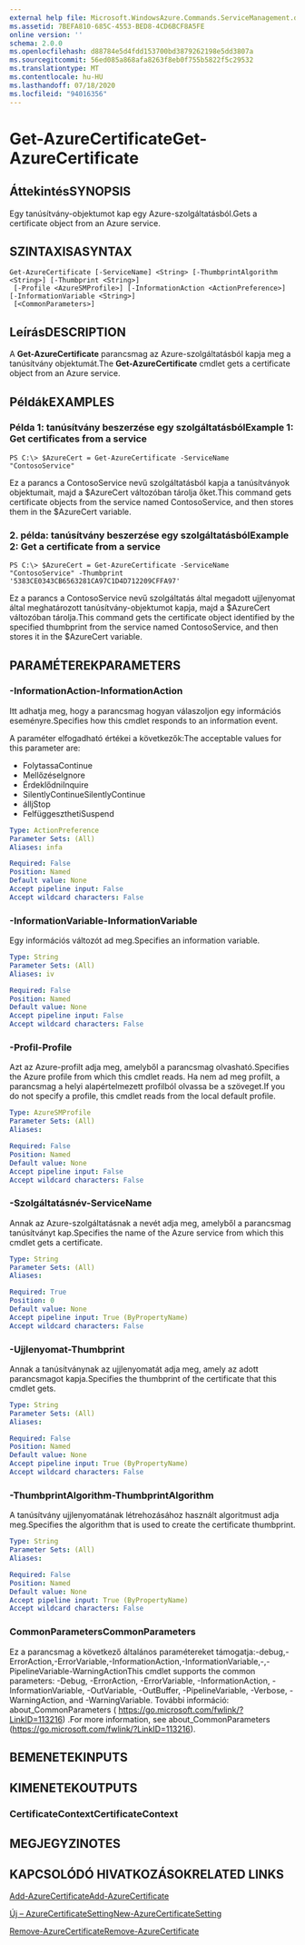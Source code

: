 ```yaml
---
external help file: Microsoft.WindowsAzure.Commands.ServiceManagement.dll-Help.xml
ms.assetid: 7BEFA810-685C-4553-BED8-4CD6BCF8A5FE
online version: ''
schema: 2.0.0
ms.openlocfilehash: d88784e5d4fdd153700bd3879262198e5dd3807a
ms.sourcegitcommit: 56ed085a868afa8263f8eb0f755b5822f5c29532
ms.translationtype: MT
ms.contentlocale: hu-HU
ms.lasthandoff: 07/18/2020
ms.locfileid: "94016356"
---
```

# <span data-ttu-id="408d2-101">Get-AzureCertificate</span><span class="sxs-lookup"><span data-stu-id="408d2-101">Get-AzureCertificate</span></span>

## <span data-ttu-id="408d2-102">Áttekintés</span><span class="sxs-lookup"><span data-stu-id="408d2-102">SYNOPSIS</span></span>
<span data-ttu-id="408d2-103">Egy tanúsítvány-objektumot kap egy Azure-szolgáltatásból.</span><span class="sxs-lookup"><span data-stu-id="408d2-103">Gets a certificate object from an Azure service.</span></span>

## <span data-ttu-id="408d2-104">SZINTAXISA</span><span class="sxs-lookup"><span data-stu-id="408d2-104">SYNTAX</span></span>

```
Get-AzureCertificate [-ServiceName] <String> [-ThumbprintAlgorithm <String>] [-Thumbprint <String>]
 [-Profile <AzureSMProfile>] [-InformationAction <ActionPreference>] [-InformationVariable <String>]
 [<CommonParameters>]
```

## <span data-ttu-id="408d2-105">Leírás</span><span class="sxs-lookup"><span data-stu-id="408d2-105">DESCRIPTION</span></span>
<span data-ttu-id="408d2-106">A **Get-AzureCertificate** parancsmag az Azure-szolgáltatásból kapja meg a tanúsítvány objektumát.</span><span class="sxs-lookup"><span data-stu-id="408d2-106">The **Get-AzureCertificate** cmdlet gets a certificate object from an Azure service.</span></span>

## <span data-ttu-id="408d2-107">Példák</span><span class="sxs-lookup"><span data-stu-id="408d2-107">EXAMPLES</span></span>

### <span data-ttu-id="408d2-108">Példa 1: tanúsítvány beszerzése egy szolgáltatásból</span><span class="sxs-lookup"><span data-stu-id="408d2-108">Example 1: Get certificates from a service</span></span>
```
PS C:\> $AzureCert = Get-AzureCertificate -ServiceName "ContosoService"
```

<span data-ttu-id="408d2-109">Ez a parancs a ContosoService nevű szolgáltatásból kapja a tanúsítványok objektumait, majd a $AzureCert változóban tárolja őket.</span><span class="sxs-lookup"><span data-stu-id="408d2-109">This command gets certificate objects from the service named ContosoService, and then stores them in the $AzureCert variable.</span></span>

### <span data-ttu-id="408d2-110">2. példa: tanúsítvány beszerzése egy szolgáltatásból</span><span class="sxs-lookup"><span data-stu-id="408d2-110">Example 2: Get a certificate from a service</span></span>
```
PS C:\> $AzureCert = Get-AzureCertificate -ServiceName "ContosoService" -Thumbprint '5383CE0343CB6563281CA97C1D4D712209CFFA97'
```

<span data-ttu-id="408d2-111">Ez a parancs a ContosoService nevű szolgáltatás által megadott ujjlenyomat által meghatározott tanúsítvány-objektumot kapja, majd a $AzureCert változóban tárolja.</span><span class="sxs-lookup"><span data-stu-id="408d2-111">This command gets the certificate object identified by the specified thumbprint from the service named ContosoService, and then stores it in the $AzureCert variable.</span></span>

## <span data-ttu-id="408d2-112">PARAMÉTEREK</span><span class="sxs-lookup"><span data-stu-id="408d2-112">PARAMETERS</span></span>

### <span data-ttu-id="408d2-113">-InformationAction</span><span class="sxs-lookup"><span data-stu-id="408d2-113">-InformationAction</span></span>
<span data-ttu-id="408d2-114">Itt adhatja meg, hogy a parancsmag hogyan válaszoljon egy információs eseményre.</span><span class="sxs-lookup"><span data-stu-id="408d2-114">Specifies how this cmdlet responds to an information event.</span></span>

<span data-ttu-id="408d2-115">A paraméter elfogadható értékei a következők:</span><span class="sxs-lookup"><span data-stu-id="408d2-115">The acceptable values for this parameter are:</span></span>

- <span data-ttu-id="408d2-116">Folytassa</span><span class="sxs-lookup"><span data-stu-id="408d2-116">Continue</span></span>
- <span data-ttu-id="408d2-117">Mellőzése</span><span class="sxs-lookup"><span data-stu-id="408d2-117">Ignore</span></span>
- <span data-ttu-id="408d2-118">Érdeklődni</span><span class="sxs-lookup"><span data-stu-id="408d2-118">Inquire</span></span>
- <span data-ttu-id="408d2-119">SilentlyContinue</span><span class="sxs-lookup"><span data-stu-id="408d2-119">SilentlyContinue</span></span>
- <span data-ttu-id="408d2-120">állj</span><span class="sxs-lookup"><span data-stu-id="408d2-120">Stop</span></span>
- <span data-ttu-id="408d2-121">Felfüggesztheti</span><span class="sxs-lookup"><span data-stu-id="408d2-121">Suspend</span></span>

```yaml
Type: ActionPreference
Parameter Sets: (All)
Aliases: infa

Required: False
Position: Named
Default value: None
Accept pipeline input: False
Accept wildcard characters: False
```

### <span data-ttu-id="408d2-122">-InformationVariable</span><span class="sxs-lookup"><span data-stu-id="408d2-122">-InformationVariable</span></span>
<span data-ttu-id="408d2-123">Egy információs változót ad meg.</span><span class="sxs-lookup"><span data-stu-id="408d2-123">Specifies an information variable.</span></span>

```yaml
Type: String
Parameter Sets: (All)
Aliases: iv

Required: False
Position: Named
Default value: None
Accept pipeline input: False
Accept wildcard characters: False
```

### <span data-ttu-id="408d2-124">-Profil</span><span class="sxs-lookup"><span data-stu-id="408d2-124">-Profile</span></span>
<span data-ttu-id="408d2-125">Azt az Azure-profilt adja meg, amelyből a parancsmag olvasható.</span><span class="sxs-lookup"><span data-stu-id="408d2-125">Specifies the Azure profile from which this cmdlet reads.</span></span>
<span data-ttu-id="408d2-126">Ha nem ad meg profilt, a parancsmag a helyi alapértelmezett profilból olvassa be a szöveget.</span><span class="sxs-lookup"><span data-stu-id="408d2-126">If you do not specify a profile, this cmdlet reads from the local default profile.</span></span>

```yaml
Type: AzureSMProfile
Parameter Sets: (All)
Aliases: 

Required: False
Position: Named
Default value: None
Accept pipeline input: False
Accept wildcard characters: False
```

### <span data-ttu-id="408d2-127">-Szolgáltatásnév</span><span class="sxs-lookup"><span data-stu-id="408d2-127">-ServiceName</span></span>
<span data-ttu-id="408d2-128">Annak az Azure-szolgáltatásnak a nevét adja meg, amelyből a parancsmag tanúsítványt kap.</span><span class="sxs-lookup"><span data-stu-id="408d2-128">Specifies the name of the Azure service from which this cmdlet gets a certificate.</span></span>

```yaml
Type: String
Parameter Sets: (All)
Aliases: 

Required: True
Position: 0
Default value: None
Accept pipeline input: True (ByPropertyName)
Accept wildcard characters: False
```

### <span data-ttu-id="408d2-129">-Ujjlenyomat</span><span class="sxs-lookup"><span data-stu-id="408d2-129">-Thumbprint</span></span>
<span data-ttu-id="408d2-130">Annak a tanúsítványnak az ujjlenyomatát adja meg, amely az adott parancsmagot kapja.</span><span class="sxs-lookup"><span data-stu-id="408d2-130">Specifies the thumbprint of the certificate that this cmdlet gets.</span></span>

```yaml
Type: String
Parameter Sets: (All)
Aliases: 

Required: False
Position: Named
Default value: None
Accept pipeline input: True (ByPropertyName)
Accept wildcard characters: False
```

### <span data-ttu-id="408d2-131">-ThumbprintAlgorithm</span><span class="sxs-lookup"><span data-stu-id="408d2-131">-ThumbprintAlgorithm</span></span>
<span data-ttu-id="408d2-132">A tanúsítvány ujjlenyomatának létrehozásához használt algoritmust adja meg.</span><span class="sxs-lookup"><span data-stu-id="408d2-132">Specifies the algorithm that is used to create the certificate thumbprint.</span></span>

```yaml
Type: String
Parameter Sets: (All)
Aliases: 

Required: False
Position: Named
Default value: None
Accept pipeline input: True (ByPropertyName)
Accept wildcard characters: False
```

### <span data-ttu-id="408d2-133">CommonParameters</span><span class="sxs-lookup"><span data-stu-id="408d2-133">CommonParameters</span></span>
<span data-ttu-id="408d2-134">Ez a parancsmag a következő általános paramétereket támogatja:-debug,-ErrorAction,-ErrorVariable,-InformationAction,-InformationVariable,-,-PipelineVariable-WarningAction</span><span class="sxs-lookup"><span data-stu-id="408d2-134">This cmdlet supports the common parameters: -Debug, -ErrorAction, -ErrorVariable, -InformationAction, -InformationVariable, -OutVariable, -OutBuffer, -PipelineVariable, -Verbose, -WarningAction, and -WarningVariable.</span></span> <span data-ttu-id="408d2-135">További információ: about_CommonParameters ( https://go.microsoft.com/fwlink/?LinkID=113216) .</span><span class="sxs-lookup"><span data-stu-id="408d2-135">For more information, see about_CommonParameters (https://go.microsoft.com/fwlink/?LinkID=113216).</span></span>

## <span data-ttu-id="408d2-136">BEMENETEK</span><span class="sxs-lookup"><span data-stu-id="408d2-136">INPUTS</span></span>

## <span data-ttu-id="408d2-137">KIMENETEK</span><span class="sxs-lookup"><span data-stu-id="408d2-137">OUTPUTS</span></span>

### <span data-ttu-id="408d2-138">CertificateContext</span><span class="sxs-lookup"><span data-stu-id="408d2-138">CertificateContext</span></span>

## <span data-ttu-id="408d2-139">MEGJEGYZI</span><span class="sxs-lookup"><span data-stu-id="408d2-139">NOTES</span></span>

## <span data-ttu-id="408d2-140">KAPCSOLÓDÓ HIVATKOZÁSOK</span><span class="sxs-lookup"><span data-stu-id="408d2-140">RELATED LINKS</span></span>

[<span data-ttu-id="408d2-141">Add-AzureCertificate</span><span class="sxs-lookup"><span data-stu-id="408d2-141">Add-AzureCertificate</span></span>](./Add-AzureCertificate.md)

[<span data-ttu-id="408d2-142">Új – AzureCertificateSetting</span><span class="sxs-lookup"><span data-stu-id="408d2-142">New-AzureCertificateSetting</span></span>](./New-AzureCertificateSetting.md)

[<span data-ttu-id="408d2-143">Remove-AzureCertificate</span><span class="sxs-lookup"><span data-stu-id="408d2-143">Remove-AzureCertificate</span></span>](./Remove-AzureCertificate.md)


